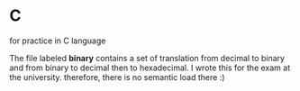 # C
for practice in C language

The file labeled **binary** contains a set of translation from decimal to binary and from binary to decimal then to hexadecimal. I wrote this for the exam at the university. therefore, there is no semantic load there :)
